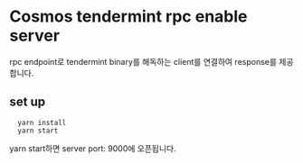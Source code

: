 # Cosmos tendermint rpc enable server
  
rpc endpoint로 tendermint binary를 해독하는 client를 연결하여 response를 제공합니다.

## set up
  
  ```
    yarn install
    yarn start
  ```
  
yarn start하면 server port: 9000에 오픈됩니다.